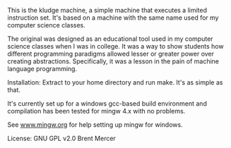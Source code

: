 
This is the kludge machine, a simple machine that executes a limited instruction set. It's based on a machine with the same name used for my computer science classes.

 The original was designed as an educational tool used in my computer science classes when I was in college. It was a way to show students how different programming paradigms allowed lesser or greater power over creating abstractions. Specifically, it was a lesson in the pain of machine language programming.

Installation: Extract to your home directory and run make. It's as simple as that.

It's currently set up for a windows gcc-based build environment and compilation has been tested for mingw 4.x with no problems.

See www.mingw.org for help setting up mingw for windows.

License: GNU GPL v2.0 Brent Mercer

